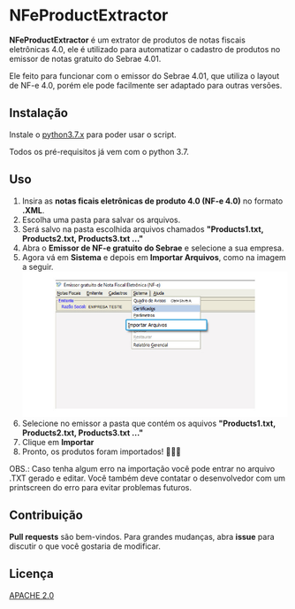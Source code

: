 # NFeProductExtractor

**NFeProductExtractor** é um extrator de produtos de notas fiscais eletrônicas 4.0, ele é utilizado para automatizar o cadastro de produtos no emissor de notas gratuito do Sebrae 4.01.

Ele feito para funcionar com o emissor do Sebrae 4.01, que utiliza o layout de NF-e 4.0, porém ele pode facilmente ser adaptado para outras versões.

## Instalação

Instale o [python3.7.x](https://www.python.org/downloads/) para poder usar o script.

Todos os pré-requisitos já vem com o python 3.7.

## Uso

1. Insira as **notas ficais eletrônicas de produto 4.0 (NF-e 4.0)** no formato **.XML**. 
1. Escolha uma pasta para salvar os arquivos.
1. Será salvo na pasta escolhida arquivos chamados **"Products1.txt, Products2.txt, Products3.txt ..."**
1. Abra o **Emissor de NF-e gratuito do Sebrae** e selecione a sua empresa.
1. Agora vá em **Sistema** e depois em **Importar Arquivos**, como na imagem a seguir.![](./assets/images/img1.jpg)
1. Selecione no emissor a pasta que contém os aquivos **"Products1.txt, Products2.txt, Products3.txt ..."**
1. Clique em **Importar**
1. Pronto, os produtos foram importados! :clap::clap::clap:

OBS.: Caso tenha algum erro na importação você pode entrar no arquivo .TXT gerado e editar. Você também deve contatar o desenvolvedor com um printscreen do erro para evitar problemas futuros.

## Contribuição

**Pull requests** são bem-vindos. Para grandes mudanças, abra **issue** para discutir o que você gostaria de modificar.

## Licença
[APACHE 2.0](https://github.com/xandao6/NFeProductExtractor/blob/master/LICENSE.md)
